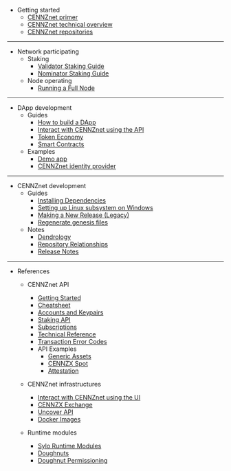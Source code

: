 - Getting started
    - [CENNZnet primer](Getting-started/CENNZnet-primer)
    - [CENNZnet technical overview](Getting-started/CENNZnet-technical-overview)
    - [CENNZnet repositories](Getting-started/CENNZnet-repos)
---
- Network participating
    - Staking
        - [Validator Staking Guide](Network-participating/Staking/Validator-Guide)
        - [Nominator Staking Guide](Network-participating/Staking/Nominator-Staking-Guide)
    - Node operating
        - [Running a Full Node](Network-participating/Node-operating/Running-a-Full-Node)
---
- DApp development
    - Guides
        - [How to build a DApp](Dapp-development/Guides/How-to-build-a-DApp)
        - [Interact with CENNZnet using the API](Dapp-development/Guides/Interact-with-CENNZnet--using-the-API)
        - [Token Economy](Dapp-development/Guides/Token-Economy)
        - [Smart Contracts](Dapp-development/Guides/Using-Smart-Contracts-on-CENNZnet)
    - Examples
        - [Demo app](Dapp-development/Examples/Example-demo-app)
        - [CENNZnet identity provider](https://github.com/cennznet/cennznet-identity-provider)
---
- CENNZnet development
    - Guides
        - [Installing Dependencies](CENNZnet-development/Guides/Installing-Dependencies)
        - [Setting up Linux subsystem on Windows](CENNZnet-development/Guides/Set-up-Linux-Sub-system-for-Windows)
        - [Making a New Release (Legacy)](CENNZnet-development/Guides/Making-a-New-Release)
        - [Regenerate genesis files](CENNZnet-development/Guides/Regenerating-genesis-files-on-Release)
    - Notes
        - [Dendrology](CENNZnet-development/Notes/Dendrology)
        - [Repository Relationships](CENNZnet-development/Notes/Repository-Relationships)
        - [Release Notes](CENNZnet-development/Notes/Release-Notes)

---
- References
    - CENNZnet API
        - [Getting Started](References/CENNZnet-API/Getting-Started)
        - [Cheatsheet](References/CENNZnet-API/Cheatsheet)
        - [Accounts and Keypairs](References/CENNZnet-API/Accounts-and-Keypairs)
        - [Staking API](References/CENNZnet-API/Staking)
        - [Subscriptions](References/CENNZnet-API/Subscriptions)
        - [Technical Reference](References/CENNZnet-API/Technical-Reference)
        - [Transaction Error Codes](References/CENNZnet-API/Transaction-Error-Codes)
        - API Examples
            - [Generic Assets](References/CENNZnet-API/Examples/API-examples-Generic-Assets)
            - [CENNZX Spot](References/CENNZnet-API/Examples/API-examples-CENNZX-Spot)
            - [Attestation](References/CENNZnet-API/Examples/API-examples-Attestation)

    - CENNZnet infrastructures
        - [Interact with CENNZnet using the UI](References/CENNZnet-infrastructures/Exploring-the-CENNZnet-UI)
        - [CENNZX Exchange](References/CENNZnet-infrastructures/CENNZX-Exchange)
        - [Uncover API](References/CENNZnet-infrastructures/UncoverAPI)
        - [Docker Images](https://hub.docker.com/r/cennznet/cennznet/tags)

    - Runtime modules
        - [Sylo Runtime Modules](References/Runtime-modules/Sylo-Runtime-Modules)
        - [Doughnuts](References/Runtime-modules/Doughnut)
        - [Doughnut Permissioning](References/Runtime-modules/Doughnut-Permissioning)

    
